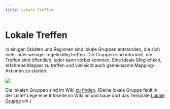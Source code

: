 ```yaml
---
title: Lokale Treffen
---
```


# Lokale Treffen

In einigen Städten und Regionen sind lokale Gruppen entstanden, die sich mehr
oder weniger regelmäßig treffen. Die Gruppen sind informell, die Treffen sind
öffentlich, jeder kann vorbei kommen. Eine ideale Möglichkeit, erfahrene Mapper
zu treffen und vielleicht auch gemeinsame Mapping-Aktionen zu starten.

![](/img/karte-dach.png)

Die lokalen Gruppen sind im Wiki [zu
finden](https://wiki.openstreetmap.org/wiki/Category:Lokale_Gruppe). (Deine
lokale Gruppe fehlt in der Liste? Lege eine Infoseite im Wiki an und baue dort
das Template [Lokale
Gruppe](https://wiki.openstreetmap.org/wiki/Template:User_group) ein.)

